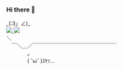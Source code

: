 ### Hi there 👋


<div>
  _(:3」∠)_ 
</div>

<div>
  <a href="https://github.com/anuraghazra/github-readme-stats">
    <img src="https://github-readme-stats.vercel.app/api?username=shokkunrf&theme=bear&count_private=true">
  </a>
  <a href="https://github.com/anuraghazra/github-readme-stats">
    <img src="https://github-readme-stats.vercel.app/api/top-langs/?username=shokkunrf&theme=bear&layout=compact">
  </a>
</div>

<div>
＼<br />
　￣＼＿／￣￣￣￣￣￣￣￣￣￣￣￣￣￣￣￣<br />
　　　　。<br />
　　　　( ˘ω˘ )ｽﾔｧ…
</div>

<!--
**shokkunrf/shokkunrf** is a ✨ _special_ ✨ repository because its `README.md` (this file) appears on your GitHub profile.

Here are some ideas to get you started:

- 🔭 I’m currently working on ...
- 🌱 I’m currently learning ...
- 👯 I’m looking to collaborate on ...
- 🤔 I’m looking for help with ...
- 💬 Ask me about ...
- 📫 How to reach me: ...
- 😄 Pronouns: ...
- ⚡ Fun fact: ...
-->
